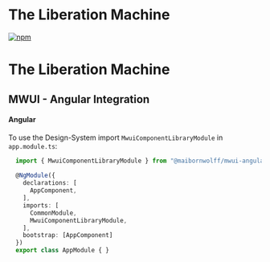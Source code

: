 # The Liberation Machine

[![npm](https://img.shields.io/npm/v/@maibornwolff/mwui-angular?color=blue)](https://www.npmjs.com/package/@maibornwolff/mwui-angular)

# The Liberation Machine

## MWUI - Angular Integration

#### Angular

To use the Design-System import `MwuiComponentLibraryModule` in `app.module.ts`:

```TypeScript
  import { MwuiComponentLibraryModule } from "@maibornwolff/mwui-angular/dist/mwui-component-library"
  
  @NgModule({
    declarations: [
      AppComponent,
    ],
    imports: [
      CommonModule,
      MwuiComponentLibraryModule,
    ],
    bootstrap: [AppComponent]
  })
  export class AppModule { }
```

